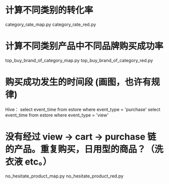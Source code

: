 # 计算不同类别的转化率
category_rate_map.py
category_rate_red.py

# 计算不同类别产品中不同品牌购买成功率
top_buy_brand_of_category_map.py
top_buy_brand_of_category_red.py

# 购买成功发生的时间段 (画图，也许有规律)
Hive：
select event_time from estore where event_type = 'purchase'
select event_time from estore where event_type = 'view'

# 没有经过 view -> cart -> purchase 链的产品。重复购买，日用型的商品？（洗衣液 etc。）
no_hesitate_product_map.py
no_hesitate_product_red.py

# 